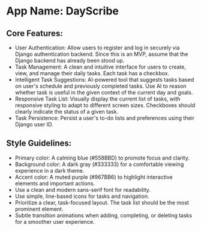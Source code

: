 # **App Name**: DayScribe

## Core Features:

- User Authentication: Allow users to register and log in securely via Django authentication backend. Since this is an MVP, assume that the Django backend has already been stood up.
- Task Management: A clean and intuitive interface for users to create, view, and manage their daily tasks. Each task has a checkbox.
- Intelligent Task Suggestions: AI-powered tool that suggests tasks based on user's schedule and previously completed tasks. Use AI to reason whether task is useful in the given context of the current day and goals.
- Responsive Task List: Visually display the current list of tasks, with responsive styling to adapt to different screen sizes. Checkboxes should clearly indicate the status of a given task.
- Task Persistence: Persist a user's to-do lists and preferences using their Django user ID.

## Style Guidelines:

- Primary color: A calming blue (#558BBD) to promote focus and clarity.
- Background color: A dark gray (#333333) for a comfortable viewing experience in a dark theme.
- Accent color: A muted purple (#967BB6) to highlight interactive elements and important actions.
- Use a clean and modern sans-serif font for readability.
- Use simple, line-based icons for tasks and navigation.
- Prioritize a clear, task-focused layout. The task list should be the most prominent element.
- Subtle transition animations when adding, completing, or deleting tasks for a smoother user experience.